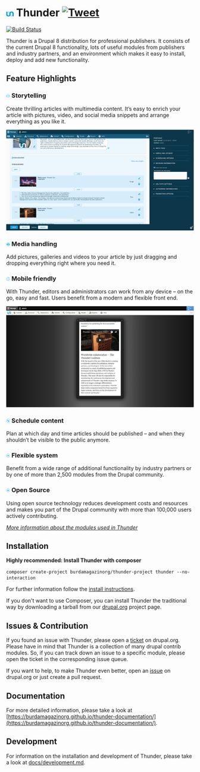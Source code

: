 # <img src="./files/images/thunder.svg?sanitize=true" alt="Thunder" width="4%"/> Thunder [![Tweet](https://img.shields.io/twitter/url/http/shields.io.svg?style=social)](https://twitter.com/intent/tweet?text=I%20just%20tried%20ThunderCMS.%20The%20CMS%20for%20professional%20publishing!&url=https://www.thunder.org&via=ThunderCoreTeam&hashtags=drupal8,publishing,ThunderCMS)

[![Build Status](https://travis-ci.org/BurdaMagazinOrg/thunder-distribution.svg?branch=develop)](https://travis-ci.org/BurdaMagazinOrg/thunder-distribution)



Thunder is a Drupal 8 distribution for professional publishers. It consists of the current Drupal 8 functionality, lots of useful modules from publishers and industry partners, and an environment which makes it easy to install, deploy and add new functionality.

## Feature Highlights
### <img src="./files/images/story_fireplace_b.png" alt="Storytelling" width="2%"/> Storytelling
Create thrilling articles with multimedia content. It’s easy to enrich your article with pictures, video, and social media snippets and arrange everything as you like it.

![Storytelling](./files/images/storytelling.png)
### <img src="./files/images/media_handling_b_0.png" alt="Storytelling" width="2%"/> Media handling
Add pictures, galleries and videos to your article by just dragging and dropping everything right where you need it.
### <img src="./files/images/mobile_friendly_e_0.png" alt="Storytelling" width="2%"/> Mobile friendly
With Thunder, editors and administrators can work from any device – on the go, easy and fast. Users benefit from a modern and flexible front end.

![Mobile preview](./files/images/mobile.png)
### <img src="./files/images/schedule_content_g_0.png" alt="Storytelling" width="2%"/> Schedule content
Plan at which day and time articles should be published – and when they shouldn’t be visible to the public anymore.
### <img src="./files/images/flexible_system_b_0.png" alt="Storytelling" width="2%"/> Flexible system
Benefit from a wide range of additional functionality by industry partners or by one of more than 2,500 modules from the Drupal community. 
### <img src="./files/images/drupal_community_b_1.png" alt="Storytelling" width="2%"/> Open Source
Using open source technology reduces development costs and resources and makes you part of the Drupal community with more than 100,000 users actively contributing.

*[More information about the modules used in Thunder](https://burdamagazinorg.github.io/thunder-documentation/modules)*
## Installation
**Highly recommended: Install Thunder with composer**

```
composer create-project burdamagazinorg/thunder-project thunder --no-interaction
```
For further information follow the [install instructions](https://www.drupal.org/docs/8/install).

If you don't want to use Composer, you can install Thunder the traditional way by downloading a tarball from our [drupal.org](https://www.drupal.org/project/thunder) project page.
## Issues & Contribution
If you found an issue with Thunder, please open a [ticket](https://www.drupal.org/project/issues/thunder?categories=All) on drupal.org. Please have in mind that Thunder is a collection of many drupal contrib modules. So, if you can track down an issue to a specific module, please open the ticket in the corresponding issue queue.

If you want to help, to make Thunder even better, open an [issue](https://www.drupal.org/project/issues/thunder?categories=All) on drupal.org or just create a pull request.

## Documentation
For more detailed information, please take a look at [https://burdamagazinorg.github.io/thunder-documentation/](https://burdamagazinorg.github.io/thunder-documentation/).

## Development
For information on the installation and development of Thunder, please take a look at [docs/development.md](docs/development.md).